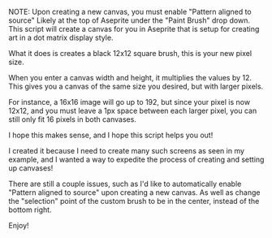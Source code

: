 NOTE: Upon creating a new canvas, you must enable "Pattern aligned to source" Likely at the top of Aseprite under the "Paint Brush" drop down.
This script will create a canvas for you in Aseprite that is setup for creating art in a dot matrix display style.

What it does is creates a black 12x12 square brush, this is your new pixel size.

When you enter a canvas width and height, it multiplies the values by 12.
This gives you a canvas of the same size you desired, but with larger pixels.

For instance, a 16x16 image will go up to 192, but since your pixel is now 12x12, and you must leave a 1px
space between each larger pixel, you can still only fit 16 pixels in both canvases.

I hope this makes sense, and I hope this script helps you out!

I created it because I need to create many such screens as seen in my example, and I wanted a way to expedite
the process of creating and setting up canvases!

There are still a couple issues, such as I'd like to automatically enable "Pattern aligned to source" upon creating
a new canvas. 
As well as change the "selection" point of the custom brush to be in the center, instead of the bottom right.

Enjoy!
